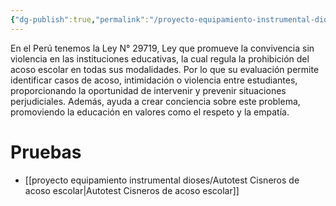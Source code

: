 ```yaml
---
{"dg-publish":true,"permalink":"/proyecto-equipamiento-instrumental-dioses/evaluacion-del-acoso-escolar/","dgPassFrontmatter":true}
---
```


En el Perú tenemos la Ley N° 29719, Ley que promueve la convivencia sin violencia en las instituciones educativas, la cual regula la prohibición del acoso escolar en todas sus modalidades. Por lo que su evaluación permite identificar casos de acoso, intimidación o violencia entre estudiantes, proporcionando la oportunidad de intervenir y prevenir situaciones perjudiciales. Además, ayuda a crear conciencia sobre este problema, promoviendo la educación en valores como el respeto y la empatía. 
# Pruebas
- [[proyecto equipamiento instrumental dioses/Autotest Cisneros de acoso escolar\|Autotest Cisneros de acoso escolar]]